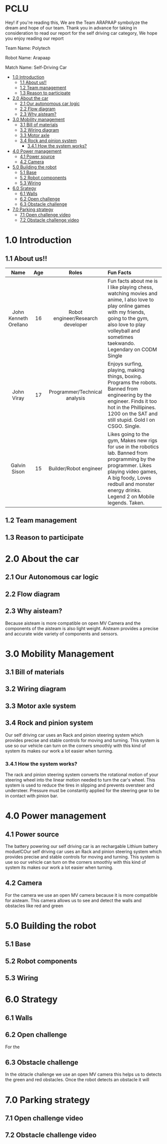 # PCLU 
Hey! if you're reading this, We are the Team ARAPAAP symbolyze the dream and hope of our team. Thank you in advance for taking in consideration to read our report for the self driving car category, We hope you enjoy reading our report

Team Name: Polytech

Robot Name: Arapaap

Match Name: Self-Driving Car

- [1.0 Introduction](#10-Introduction)
  - [1.1 About us!!](#11-About-us)
  - [1.2 Team management](#12-Team-Managent)
  - [1.3 Reason to participate](#13-reason-to-participate)
- [2.0 About the car](#20-About-the-car)
  - [2.1 Our autonomous car logic](#21-Our-autonomous-car-logic)
  - [2.2 Flow diagram](#22-Flow-diagram)
  - [2.3 Why aisteam?](#23-Why-aisteam?)
- [3.0 Mobility management](#30-Mobility-management)
  - [3.1 Bill of materials](#31-bill-of-material)
  - [3.2 Wiring diagram](#32-wiring-diagram)
  - [3.3 Motor axle](#33-Motor-axle)
  - [3.4 Rock and pinion system](#34-Rock-and-pinion-system)
      - [3.4.1 How the system works?](#341-How-the-system-works?)
- [4.0 Power management](#41-Power-management)
  - [4.1 Power source](#42-Power-source)
  - [4.2 Camera](#42-Camera)
- [5.0 Building the robot](#50-Building-the-robot)
  - [5.1 Base](#51-Base)
  - [5.2 Robot components](#52-Robot-components)
  - [5.3 Wiring](#53-Wiring)
- [6.0 Srategy](#60-Strategy)
  - [6.1 Walls](#61-Walls)
  - [6.2 Open challenge](#62-Open-challenge)
  - [6.3 Obstacle challenge](#63-Obstacle-challenge)
- [7.0 Parking strategy](#70-Parking-system)
  - [7.1 Open challenge video](#71-Open-challenge)
  - [7.2 Obstacle challenge video](#72-Obstacle-challenge-video)
  
# 1.0 Introduction

## 1.1 About us!!

| Name | Age | Roles | Fun Facts |
|  :---: | :---: | :---: | :--- |
| John Kenneth Orellano | 16 | Robot engineer/Research developer | Fun facts about me is I like playing chess, watching movies and anime, I also love to play online games with my friends, going to the gym, also love to play volleyball and sometimes taekwando. Legendary on CODM Single
| John Viray | 17 | Programmer/Technical analysis | Enjoys surfing, playing, making things, boxing. Programs the robots. Banned from engineering by the engineer. Finds it too hot in the Phillipines. 1200 on the SAT and still stupid. Gold I on CSGO. Single. |
| Galvin Sison | 15 | Builder/Robot engineer | Likes going to the gym, Makes new rigs for use in the robotics lab. Banned from programming by the programmer. Likes playing video games, A big foody, Loves redbull and monster energy drinks. Legend 2 on Mobile legends. Taken. |

## 1.2 Team management

## 1.3 Reason to participate

# 2.0 About the car 

## 2.1 Our Autonomous car logic

## 2.2 Flow diagram

## 2.3 Why aisteam?
Because aisteam is more compatible on open MV Camera and the components of the aisteam is also light weight. Aisteam provides a precise and accurate wide variety of components and sensors. 

# 3.0 Mobility Management

## 3.1 Bill of materials

## 3.2 Wiring diagram

## 3.3 Motor axle system

## 3.4 Rock and pinion system
Our self driving car uses an Rack and pinion steering system which provides precise and stable controls for moving and turning. This system is use so our vehicle can turn on the corners smoothly with this kind of system its makes our work a lot easier when turning.

### 3.4.1 How the system works?
The rack and pinion steering system converts the rotational motion of your steering wheel into the linear motion needed to turn the car's wheel. This system is used to reduce the tires in slipping and prevents oversteer and understeer. Pressure must be constantly applied for the steering gear to be in contact with pinion bar.

# 4.0 Power management

## 4.1 Power source 
The battery powering our self driving car is an rechargable Lithium battery moduelCOur self driving car uses an Rack and pinion steering system which provides precise and stable controls for moving and turning. This system is use so our vehicle can turn on the corners smoothly with this kind of system its makes our work a lot easier when turning.

## 4.2 Camera
For the camera we use an open MV camera because it is more compatible for aisteam. This camera allows us to see and detect the walls and obstacles like red and green 

# 5.0 Building the robot 

## 5.1 Base 

## 5.2 Robot components

## 5.3 Wiring

# 6.0 Strategy

## 6.1 Walls 

## 6.2 Open challenge
For the 

## 6.3 Obstacle challenge
In the obtacle challenge we use an open MV camera this helps us to detects the green and red obstacles. Once the robot detects an obstacle it will 


# 7.0 Parking strategy

## 7.1 Open challenge video

## 7.2 Obstacle challenge video


